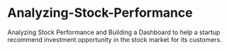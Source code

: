 # Analyzing-Stock-Performance
Analyzing Stock Performance and Building a Dashboard to help a startup recommend investment opportunity in the stock market for its customers.
